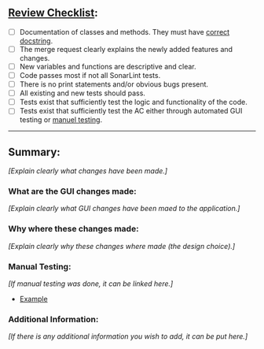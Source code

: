 ## [Review Checklist](https://eng-git.canterbury.ac.nz/seng302-2022/team-100/-/wikis/Review-Checklist):
- [ ] Documentation of classes and methods. They must have [correct docstring](https://www.oracle.com/technical-resources/articles/java/javadoc-tool.html).
- [ ] The merge request clearly explains the newly added features and changes.
- [ ] New variables and functions are descriptive and clear.
- [ ] Code passes most if not all SonarLint tests.
- [ ] There is no print statements and/or obvious bugs present.
- [ ] All existing and new tests should pass.
- [ ] Tests exist that sufficiently test the logic and functionality of the code.
- [ ] Tests exist that sufficiently test the AC either through automated GUI testing or [manuel testing](https://eng-git.canterbury.ac.nz/seng302-2022/team-100/-/wikis/Manual-Testing-Documentation-Page).
---
## Summary:
_[Explain clearly what changes have been made.]_

### What are the GUI changes made:
_[Explain clearly what GUI changes have been maed to the application.]_

### Why where these changes made:
_[Explain clearly why these changes where made (the design choice).]_

### Manual Testing:
_[If manual testing was done, it can be linked here.]_
- [Example](Link-Here)

### Additional Information:
_[If there is any additional information you wish to add, it can be put here.]_
